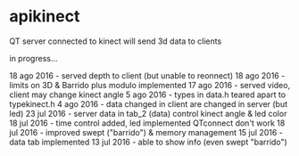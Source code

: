 # apikinect
QT server connected to kinect will send 3d data to clients

in progress...

18 ago 2016 - served depth to client (but unable to reonnect)
18 ago 2016 - limits on 3D & Barrido plus modulo implemented
17 ago 2016 - served video, client may change kinect angle
 5 ago 2016 - types in data.h teared apart to typekinect.h 
 4 ago 2016 - data changed in client are changed in server (but led)
23 jul 2016 - server data in tab_2 (data) control kinect angle & led color
18 jul 2016 - time control added, led implemented QTconnect don't work
18 jul 2016 - improved swept ("barrido") & memory management
15 jul 2016 - data tab implemented
13 jul 2016 - able to show info (even swept "barrido")
